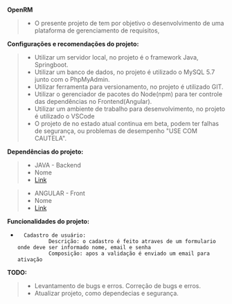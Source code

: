 # 

**OpenRM**

>* O presente projeto de tem por objetivo o desenvolvimento de uma plataforma de gerenciamento de requisitos,

    
**Configurações e recomendações do projeto:**
>*   Utilizar um servidor local, no projeto é o framework Java, Springboot.
>*   Utilizar um banco de dados, no projeto é utilizado o MySQL 5.7 junto com o PhpMyAdmin.
>*   Utilizar ferramenta para versionamento, no projeto é utilizado GIT.
>*   Utilizar o gerenciador de pacotes do Node(npm) para ter controle das dependências no Frontend(Angular).
>*   Utilizar um ambiente de trabalho para desenvolvimento, no projeto é utilizado o VSCode
>*   O projeto de no estado atual continua em beta, podem ter falhas de segurança, ou problemas de desempenho "USE COM CAUTELA".

**Dependências do projeto:**
>*  JAVA - Backend
>*  Nome
>*  [Link](https://)

>* ANGULAR - Front
>*  Nome
>*  [Link](https://)



**Funcionalidades do projeto:**
*       Cadastro de usuário:
                Descrição: o cadastro é feito atraves de um formulario onde deve ser informado nome, email e senha
                Composição: apos a validação é enviado um email para ativação
                
**TODO:**
>*   Levantamento de bugs e erros.
>    Correção de bugs e erros.
>*   Atualizar projeto, como dependecias e segurança.
                
